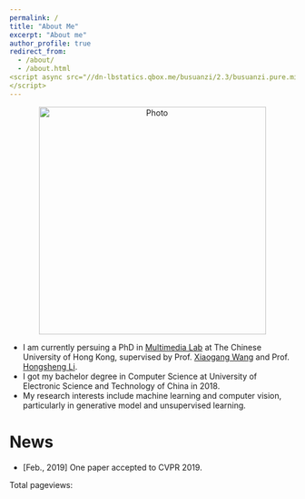 ```yaml
---
permalink: /
title: "About Me"
excerpt: "About me"
author_profile: true
redirect_from: 
  - /about/
  - /about.html
<script async src="//dn-lbstatics.qbox.me/busuanzi/2.3/busuanzi.pure.mini.js">
</script>
---
```


<p align="center">
   <img src="https://ruiliu-ai.github.io/files/liurui_img.jpg?raw=true" alt="Photo" style="width: 400px;"/> 
</p>

* I am currently persuing a PhD in [Multimedia Lab](http://mmlab.ie.cuhk.edu.hk/) at The Chinese University of Hong Kong, supervised by Prof. [Xiaogang Wang](http://www.ee.cuhk.edu.hk/~xgwang/) and Prof. [Hongsheng Li](http://www.ee.cuhk.edu.hk/~hsli/). 
* I got my bachelor degree in Computer Science at University of Electronic Science and Technology of China in 2018. 
* My research interests include machine learning and computer vision, particularly in generative model and unsupervised learning. 

News
======
* [Feb., 2019] One paper accepted to CVPR 2019.

<span id="https://ruiliu-ai.github.io/">
    Total pageviews: <span id="https://ruiliu-ai.github.io/"></span>
</span>
